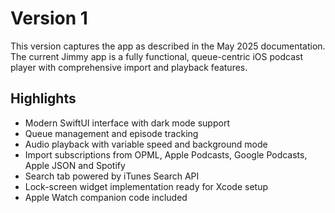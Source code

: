 # Version 1

This version captures the app as described in the May 2025 documentation. The current Jimmy app is a fully functional, queue-centric iOS podcast player with comprehensive import and playback features.

## Highlights
- Modern SwiftUI interface with dark mode support
- Queue management and episode tracking
- Audio playback with variable speed and background mode
- Import subscriptions from OPML, Apple Podcasts, Google Podcasts, Apple JSON and Spotify
- Search tab powered by iTunes Search API
- Lock-screen widget implementation ready for Xcode setup
- Apple Watch companion code included

